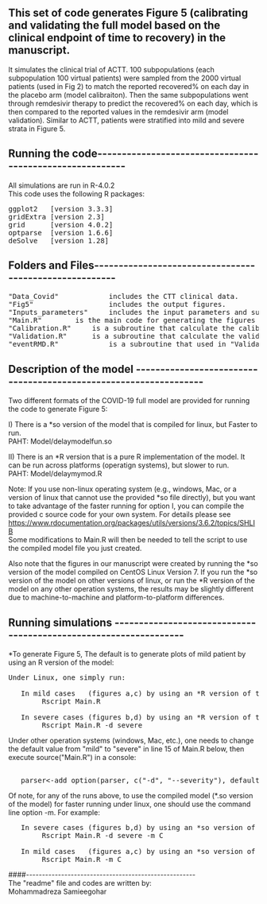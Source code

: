 ## This set of code generates Figure 5 (calibrating and validating the full model based on the clinical endpoint of time to recovery) in the manuscript.
It simulates the clinical trial of ACTT. 100 subpopulations (each subpopulation 100 virtual patients) were sampled from the 2000 virtual patients (used in Fig 2) to match the reported recovered% on each day in the placebo arm (model calibraiton). Then the same subpopulations went through remdesivir therapy to predict the recovered% on each day, which is then compared to the reported values in the remdesivir arm (model validation). Similar to ACTT, patients were stratified into mild and severe strata in Figure 5.

## Running the code---------------------------------------------------------
All simulations are run in R-4.0.2   
This code uses the following R packages:
<pre>
ggplot2   [version 3.3.3]  
gridExtra [version 2.3]    
grid      [version 4.0.2]  
optparse  [version 1.6.6]  
deSolve   [version 1.28]  
</pre>
## Folders and Files-------------------------------------------------------
<pre>
"Data_Covid"            includes the CTT clinical data.  
"Fig5"                  includes the output figures.  
"Inputs_parameters"     includes the input parameters and sub-population IDs.  
"Main.R" 		is the main code for generating the figures 5 a,b,c,d.  
"Calibration.R" 	is a subroutine that calculate the calibration (placebo)    data.  
"Validation.R" 		is a subroutine that calculate the validation  (remdesivir) data.  
"eventRMD.R"            is a subroutine that used in "Validation.R" for remdesivir injection scheme.  
</pre>

## Description of the model -----------------------------------------------------------------

Two different formats of the COVID-19 full model are provided for running the code to generate Figure 5:  

I)  There is a  *so  version of the model that is 		      compiled for linux, but Faster to run.   
PAHT: Model/delaymodelfun.so  

II) There is an *R   version that is a pure R implementation of the model. It can be run across platforms (operatign systems), but slower to run.  
PAHT: Model/delaymymod.R  

Note: If you use non-linux operating system (e.g., windows, Mac, or a version of linux that cannot use the provided *so file directly), but you want to take advantage of the faster running for option I, you can compile the provided c source code for your own system. For details please see https://www.rdocumentation.org/packages/utils/versions/3.6.2/topics/SHLIB  
Some modifications to Main.R will then be needed to tell the script to use the compiled model file you just created.  

Also note that the figures in our manuscript were created by running the *so version of the model compiled on CentOS Linux Version 7. If you run the *so version of the model on other versions of linux, or run the *R version of the model on any other operation systems, the results may be slightly different due to machine-to-machine and platform-to-platform differences.

## Running simulations -----------------------------------------------------------------
*To generate Figure 5, 
The default is to generate plots of mild patient by using an R version of the model:
<pre>
Under Linux, one simply run: 

   In mild cases   (figures a,c) by using an *R version of the model:  
		Rscript Main.R
		
   In severe cases (figures b,d) by using an *R version of the model:  
		Rscript Main.R -d severe 
</pre>	
Under other operation systems (windows, Mac, etc.), one needs to change the default value from "mild" to "severe" in line 15 of Main.R below, then execute source("Main.R") in a console: 
<pre>	
   parser<-add_option(parser, c("-d", "--severity"), default="severe",type="character", help="severity group,options:'mild' or 'severe'")  
</pre>		
Of note, for any of the runs above, to use the compiled model (*.so version of the model) for faster running under linux, one should use the command line option -m. For example:
<pre>
   In severe cases (figures b,d) by using an *so version of the model:  
		Rscript Main.R -d severe -m C  

   In mild cases   (figures a,c) by using an *so version of the model:  
		Rscript Main.R -m C  
</pre>
####-----------------------------------------------------   
The "readme" file and codes are written by:  
Mohammadreza Samieegohar

